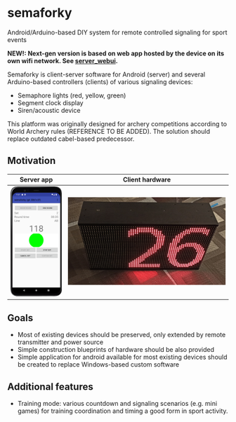 # semaforky
Android/Arduino-based DIY system for remote controlled signaling for sport events

**NEW!: Next-gen version is based on web app hosted by the device on its own wifi network. See [server_webui](server_webui).**

Semaforky is client-server software for Android (server) and several Arduino-based controllers (clients) of various signaling devices:
- Semaphore lights (red, yellow, green)
- Segment clock display
- Siren/acoustic device

This platform was originally designed for archery competitions according to World Archery rules (REFERENCE TO BE ADDED). The solution should replace outdated cabel-based predecessor.

## Motivation

Server app             |  Client hardware
:-:|:-:
![](doc/server_app.png)  |  ![](doc/client_hardware.jpg)

## Goals
- Most of existing devices should be preserved, only extended by remote transmitter and power source
- Simple construction blueprints of hardware should be also provided
- Simple application for android available for most existing devices should be created to replace Windows-based custom software

## Additional features
- Training mode: various countdown and signaling scenarios (e.g. mini games) for training coordination and timing a good form in sport activity.
